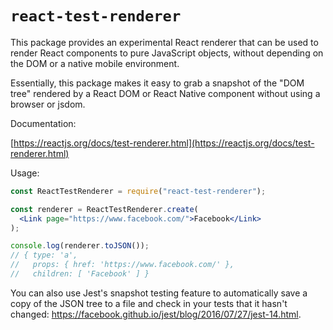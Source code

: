 # `react-test-renderer`

This package provides an experimental React renderer that can be used to render React components to pure JavaScript objects, without depending on the DOM or a native mobile environment.

Essentially, this package makes it easy to grab a snapshot of the "DOM tree" rendered by a React DOM or React Native component without using a browser or jsdom.

Documentation:

[https://reactjs.org/docs/test-renderer.html](https://reactjs.org/docs/test-renderer.html)

Usage:

```jsx
const ReactTestRenderer = require("react-test-renderer");

const renderer = ReactTestRenderer.create(
  <Link page="https://www.facebook.com/">Facebook</Link>
);

console.log(renderer.toJSON());
// { type: 'a',
//   props: { href: 'https://www.facebook.com/' },
//   children: [ 'Facebook' ] }
```

You can also use Jest's snapshot testing feature to automatically save a copy of the JSON tree to a file and check in your tests that it hasn't changed: https://facebook.github.io/jest/blog/2016/07/27/jest-14.html.
